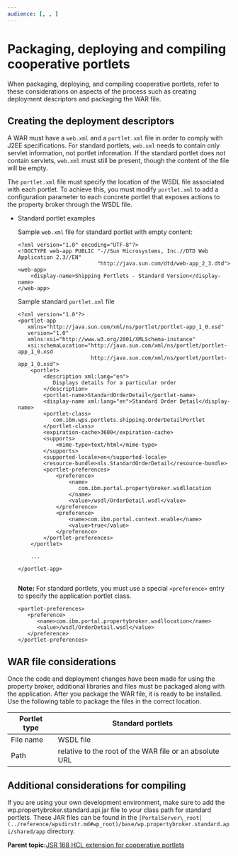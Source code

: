 ```yaml
---
audience: [, , ]
---
```


# Packaging, deploying and compiling cooperative portlets

When packaging, deploying, and compiling cooperative portlets, refer to these considerations on aspects of the process such as creating deployment descriptors and packaging the WAR file.

## Creating the deployment descriptors

A WAR must have a `web.xml` and a `portlet.xml` file in order to comply with J2EE specifications. For standard portlets, `web.xml` needs to contain only servlet information, not portlet information. If the standard portlet does not contain servlets, `web.xml` must still be present, though the content of the file will be empty.

The `portlet.xml` file must specify the location of the WSDL file associated with each portlet. To achieve this, you must modify `portlet.xml` to add a configuration parameter to each concrete portlet that exposes actions to the property broker through the WSDL file.

-   Standard portlet examples

    Sample `web.xml` file for standard portlet with empty content:

    ```xmp
    <?xml version="1.0" encoding="UTF-8"?>
    <!DOCTYPE web-app PUBLIC "-//Sun Microsystems, Inc.//DTD Web Application 2.3//EN" 
                             "http://java.sun.com/dtd/web-app_2_3.dtd">
    <web-app>
        <display-name>Shipping Portlets - Standard Version</display-name>
    </web-app>
    
    ```

    Sample standard `portlet.xml` file

    ```xmp
    <?xml version="1.0"?>
    <portlet-app 
       xmlns="http://java.sun.com/xml/ns/portlet/portlet-app_1_0.xsd"
       version="1.0"
       xmlns:xsi="http://www.w3.org/2001/XMLSchema-instance"
       xsi:schemaLocation="http://java.sun.com/xml/ns/portlet/portlet-app_1_0.xsd
                           http://java.sun.com/xml/ns/portlet/portlet-app_1_0.xsd">
        <portlet>
            <description xml:lang="en">
               Displays details for a particular order
            </description>
            <portlet-name>StandardOrderDetail</portlet-name>
            <display-name xml:lang="en">Standard Order Detail</display-name>
            <portlet-class>
               com.ibm.wps.portlets.shipping.OrderDetailPortlet
            </portlet-class>
            <expiration-cache>3600</expiration-cache>
            <supports>
                <mime-type>text/html</mime-type>
            </supports>
            <supported-locale>en</supported-locale>
            <resource-bundle>nls.StandardOrderDetail</resource-bundle>
            <portlet-preferences>
                <preference>
                    <name>
                       com.ibm.portal.propertybroker.wsdllocation
                    </name>
                    <value>/wsdl/OrderDetail.wsdl</value>
                </preference>
                <preference>
                    <name>com.ibm.portal.context.enable</name>
                    <value>true</value>
                </preference>
            </portlet-preferences>        
        </portlet>
    	
    	...
    	
    </portlet-app>
    
    
    ```

    **Note:** For standard portlets, you must use a special `<preference>` entry to specify the application portlet class.

    ```xmp
    <portlet-preferences>
       <preference>
          <name>com.ibm.portal.propertybroker.wsdllocation</name>
          <value>/wsdl/OrderDetail.wsdl</value>
       </preference>
    </portlet-preferences>
    
    ```


## WAR file considerations

Once the code and deployment changes have been made for using the property broker, additional libraries and files must be packaged along with the application. After you package the WAR file, it is ready to be installed. Use the following table to package the files in the correct location.

|Portlet type|Standard portlets|
|------------|-----------------|
|File name|WSDL file|
|Path|relative to the root of the WAR file or an absolute URL|

## Additional considerations for compiling

If you are using your own development environment, make sure to add the wp.propertybroker.standard.api.jar file to your class path for standard portlets. These JAR files can be found in the `[PortalServer\_root](../reference/wpsdirstr.md#wp_root)/base/wp.propertybroker.standard.api/shared/app` directory.

**Parent topic:**[JSR 168 HCL extension for cooperative portlets ](../dev-portlet/pltcom_ptlt_coop.md)

